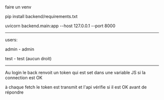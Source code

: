 faire un venv

pip install backend/requirements.txt

uvicorn backend.main:app --host 127.0.0.1 --port 8000

----------

users:

admin - admin

test - test (aucun droit)

----------

Au login le back renvoit un token qui est set dans une variable JS si la connection est OK

à chaque fetch le token est transmit et l'api vérifie si il est OK avant de répondre
